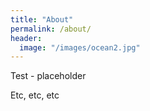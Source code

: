 ```yaml
---
title: "About"
permalink: /about/
header:
  image: "/images/ocean2.jpg"
---
```


Test - placeholder

Etc, etc, etc
